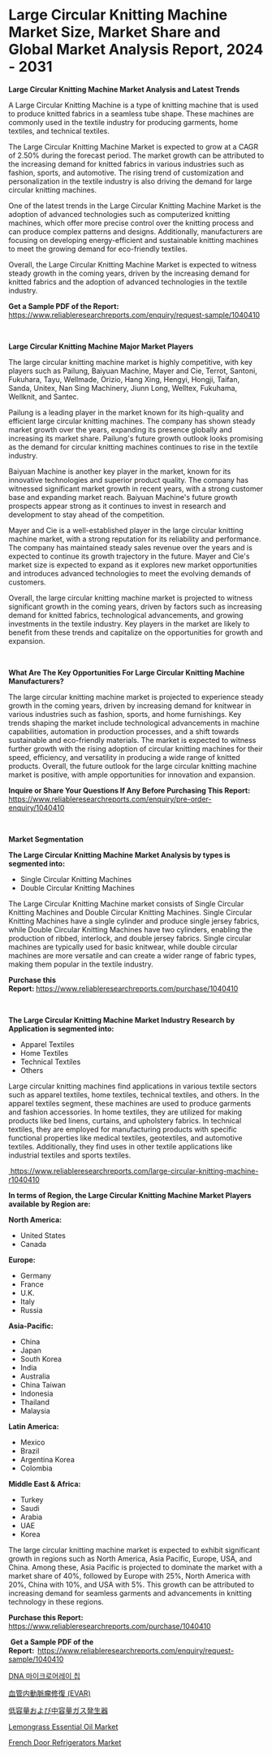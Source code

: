 <p><h1>Large Circular Knitting Machine Market Size, Market Share and Global Market Analysis Report, 2024 - 2031</h1></p><p><strong>Large Circular Knitting Machine Market Analysis and Latest Trends</strong></p>
<p><p>A Large Circular Knitting Machine is a type of knitting machine that is used to produce knitted fabrics in a seamless tube shape. These machines are commonly used in the textile industry for producing garments, home textiles, and technical textiles.</p><p>The Large Circular Knitting Machine Market is expected to grow at a CAGR of 2.50% during the forecast period. The market growth can be attributed to the increasing demand for knitted fabrics in various industries such as fashion, sports, and automotive. The rising trend of customization and personalization in the textile industry is also driving the demand for large circular knitting machines.</p><p>One of the latest trends in the Large Circular Knitting Machine Market is the adoption of advanced technologies such as computerized knitting machines, which offer more precise control over the knitting process and can produce complex patterns and designs. Additionally, manufacturers are focusing on developing energy-efficient and sustainable knitting machines to meet the growing demand for eco-friendly textiles.</p><p>Overall, the Large Circular Knitting Machine Market is expected to witness steady growth in the coming years, driven by the increasing demand for knitted fabrics and the adoption of advanced technologies in the textile industry.</p></p>
<p><strong>Get a Sample PDF of the Report:&nbsp;</strong> <a href="https://www.reliableresearchreports.com/enquiry/request-sample/1040410">https://www.reliableresearchreports.com/enquiry/request-sample/1040410</a></p>
<p>&nbsp;</p>
<p><strong>Large Circular Knitting Machine Major Market Players</strong></p>
<p><p>The large circular knitting machine market is highly competitive, with key players such as Pailung, Baiyuan Machine, Mayer and Cie, Terrot, Santoni, Fukuhara, Tayu, Wellmade, Orizio, Hang Xing, Hengyi, Hongji, Taifan, Sanda, Unitex, Nan Sing Machinery, Jiunn Long, Welltex, Fukuhama, Wellknit, and Santec.</p><p>Pailung is a leading player in the market known for its high-quality and efficient large circular knitting machines. The company has shown steady market growth over the years, expanding its presence globally and increasing its market share. Pailung's future growth outlook looks promising as the demand for circular knitting machines continues to rise in the textile industry.</p><p>Baiyuan Machine is another key player in the market, known for its innovative technologies and superior product quality. The company has witnessed significant market growth in recent years, with a strong customer base and expanding market reach. Baiyuan Machine's future growth prospects appear strong as it continues to invest in research and development to stay ahead of the competition.</p><p>Mayer and Cie is a well-established player in the large circular knitting machine market, with a strong reputation for its reliability and performance. The company has maintained steady sales revenue over the years and is expected to continue its growth trajectory in the future. Mayer and Cie's market size is expected to expand as it explores new market opportunities and introduces advanced technologies to meet the evolving demands of customers.</p><p>Overall, the large circular knitting machine market is projected to witness significant growth in the coming years, driven by factors such as increasing demand for knitted fabrics, technological advancements, and growing investments in the textile industry. Key players in the market are likely to benefit from these trends and capitalize on the opportunities for growth and expansion.</p></p>
<p>&nbsp;</p>
<p><strong>What Are The Key Opportunities For Large Circular Knitting Machine Manufacturers?</strong></p>
<p><p>The large circular knitting machine market is projected to experience steady growth in the coming years, driven by increasing demand for knitwear in various industries such as fashion, sports, and home furnishings. Key trends shaping the market include technological advancements in machine capabilities, automation in production processes, and a shift towards sustainable and eco-friendly materials. The market is expected to witness further growth with the rising adoption of circular knitting machines for their speed, efficiency, and versatility in producing a wide range of knitted products. Overall, the future outlook for the large circular knitting machine market is positive, with ample opportunities for innovation and expansion.</p></p>
<p><strong>Inquire or Share Your Questions If Any Before Purchasing This Report:</strong> <a href="https://www.reliableresearchreports.com/enquiry/pre-order-enquiry/1040410">https://www.reliableresearchreports.com/enquiry/pre-order-enquiry/1040410</a></p>
<p>&nbsp;</p>
<p><strong>Market Segmentation</strong></p>
<p><strong>The Large Circular Knitting Machine Market Analysis by types is segmented into:</strong></p>
<p><ul><li>Single Circular Knitting Machines</li><li>Double Circular Knitting Machines</li></ul></p>
<p><p>The Large Circular Knitting Machine market consists of Single Circular Knitting Machines and Double Circular Knitting Machines. Single Circular Knitting Machines have a single cylinder and produce single jersey fabrics, while Double Circular Knitting Machines have two cylinders, enabling the production of ribbed, interlock, and double jersey fabrics. Single circular machines are typically used for basic knitwear, while double circular machines are more versatile and can create a wider range of fabric types, making them popular in the textile industry.</p></p>
<p><strong>Purchase this Report:&nbsp;</strong><a href="https://www.reliableresearchreports.com/purchase/1040410">https://www.reliableresearchreports.com/purchase/1040410</a></p>
<p>&nbsp;</p>
<p><strong>The Large Circular Knitting Machine Market Industry Research by Application is segmented into:</strong></p>
<p><ul><li>Apparel Textiles</li><li>Home Textiles</li><li>Technical Textiles</li><li>Others</li></ul></p>
<p><p>Large circular knitting machines find applications in various textile sectors such as apparel textiles, home textiles, technical textiles, and others. In the apparel textiles segment, these machines are used to produce garments and fashion accessories. In home textiles, they are utilized for making products like bed linens, curtains, and upholstery fabrics. In technical textiles, they are employed for manufacturing products with specific functional properties like medical textiles, geotextiles, and automotive textiles. Additionally, they find uses in other textile applications like industrial textiles and sports textiles.</p></p>
<p><a href="https://www.reliableresearchreports.com/large-circular-knitting-machine-r1040410">&nbsp;https://www.reliableresearchreports.com/large-circular-knitting-machine-r1040410</a></p>
<p><strong>In terms of Region, the Large Circular Knitting Machine Market Players available by Region are:</strong></p>
<p>
    <p> <strong> North America: </strong>
        <ul>
            <li>United States</li>
            <li>Canada</li>
        </ul>
        </p> 
    <p> <strong> Europe: </strong>
        <ul>
            <li>Germany</li>
            <li>France</li>
            <li>U.K.</li>
            <li>Italy</li>
            <li>Russia</li>
        </ul>
        </p> 
    <p> <strong> Asia-Pacific: </strong>
        <ul>
            <li>China</li>
            <li>Japan</li>
            <li>South Korea</li>
            <li>India</li>
            <li>Australia</li>
            <li>China Taiwan</li>
            <li>Indonesia</li>
            <li>Thailand</li>
            <li>Malaysia</li>
        </ul>
        </p> 
    <p> <strong> Latin America: </strong>
        <ul>
            <li>Mexico</li>
            <li>Brazil</li>
            <li>Argentina Korea</li>
            <li>Colombia</li>
        </ul>
        </p> 
    <p> <strong> Middle East & Africa: </strong>
        <ul>
            <li>Turkey</li>
            <li>Saudi</li>
            <li>Arabia</li>
            <li>UAE</li>
            <li>Korea</li>
        </ul>
    </p>
    </p>
<p><p>The large circular knitting machine market is expected to exhibit significant growth in regions such as North America, Asia Pacific, Europe, USA, and China. Among these, Asia Pacific is projected to dominate the market with a market share of 40%, followed by Europe with 25%, North America with 20%, China with 10%, and USA with 5%. This growth can be attributed to increasing demand for seamless garments and advancements in knitting technology in these regions.</p></p>
<p><strong>Purchase this Report: </strong><a href="https://www.reliableresearchreports.com/purchase/1040410">https://www.reliableresearchreports.com/purchase/1040410</a></p>
<p>&nbsp;<strong>Get a Sample PDF of the Report:&nbsp;&nbsp;</strong><a href="https://www.reliableresearchreports.com/enquiry/request-sample/1040410">https://www.reliableresearchreports.com/enquiry/request-sample/1040410</a></p>
<p><strong></strong></p>
<p><p><a href="https://github.com/xvz497517413/Market-Research-Report-List-1/blob/main/384663519377.md">DNA 마이크로어레이 칩</a></p><p><a href="https://medium.com/@barbarakss89/%E8%A1%80%E7%AE%A1%E5%86%85%E3%82%A2%E3%83%8B%E3%83%A5%E3%83%BC%E3%83%AA%E3%82%BA%E3%83%A0%E4%BF%AE%E5%BE%A9-evar-%E5%B8%82%E5%A0%B4-%E3%82%BF%E3%82%A4%E3%83%97-%E3%82%A2%E3%83%97%E3%83%AA%E3%82%B1%E3%83%BC%E3%82%B7%E3%83%A7%E3%83%B3-%E5%9C%B0%E7%90%86%E3%81%AB%E3%82%88%E3%82%8B%E5%8C%85%E6%8B%AC%E7%9A%84%E8%A9%95%E4%BE%A1-ad70f94c9707">血管内動脈瘤修復 (EVAR)</a></p><p><a href="https://medium.com/@kathleencrooks2003/%E4%BD%8E%E3%81%8A%E3%82%88%E3%81%B3%E4%B8%AD%E5%AE%B9%E9%87%8F%E3%82%AC%E3%82%B9%E7%99%BA%E9%9B%BB%E6%A9%9F%E5%B8%82%E5%A0%B4%E3%83%A1%E3%83%88%E3%83%AA%E3%82%AF%E3%82%B9%E3%81%AE%E8%A7%A3%E8%AA%AD-%E5%B8%82%E5%A0%B4%E3%82%B7%E3%82%A7%E3%82%A2-%E3%83%88%E3%83%AC%E3%83%B3%E3%83%89-%E6%88%90%E9%95%B7%E3%83%91%E3%82%BF%E3%83%BC%E3%83%B3-bf3eec479a09">低容量および中容量ガス発生器</a></p><p><a href="https://issuu.com/reportprime-2/docs/lemongrass-essential-oil-market-size-2030.pptx">Lemongrass Essential Oil Market</a></p><p><a href="https://github.com/Glendatilghmankmgz0rbhwpy/Market-Research-Report-List-2/blob/main/french-door-refrigerators-market.md">French Door Refrigerators Market</a></p></p>